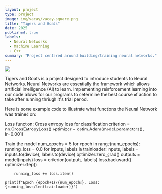 ```yaml
---
layout: project
type: project
image: img/vacay/vacay-square.png
title: "Tigers and Goats"
date: 2025
published: true
labels:
  - Neural Networks
  - Machine Learning
  - C++
summary: "Project centered around building/training neural networks."
---
```


<img class="img-fluid" src="../img/vacay/vacay-home-page.png">

Tigers and Goats is a project designed to introduce students to Neural Networks. Neural Networks are essentially the framework which allows artificial intelligence (AI) to learn. Implementing reinforcement learning into our code allows for our programs to determine the best course of action to take after running thriugh it's trial period.  

Here is some example code to illustrate what functions the Neural Network was trained on:

Loss function: Cross entropy loss for classification
criterion = nn.CrossEntropyLoss()
optimizer = optim.Adam(model.parameters(), lr=0.001)

Train the model
num_epochs = 5
for epoch in range(num_epochs):
    running_loss = 0.0
    for inputs, labels in trainloader:
        inputs, labels = inputs.to(device), labels.to(device)
        optimizer.zero_grad()
        outputs = model(inputs)
        loss = criterion(outputs, labels)
        loss.backward()
        optimizer.step()

        running_loss += loss.item()
    
    print(f"Epoch {epoch+1}/{num_epochs}, Loss: {running_loss/len(trainloader)}")
